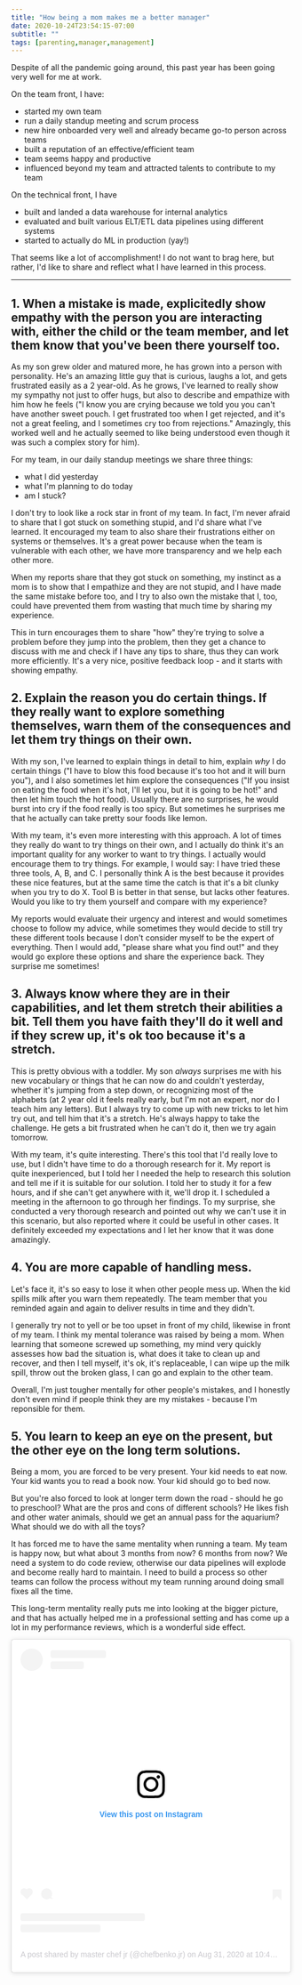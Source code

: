 ```yaml
---
title: "How being a mom makes me a better manager"
date: 2020-10-24T23:54:15-07:00
subtitle: ""
tags: [parenting,manager,management]
---
```


Despite of all the pandemic going around, this past year has been going very well for me at work. 

On the team front, I have:
- started my own team
- run a daily standup meeting and scrum process
- new hire onboarded very well and already became go-to person across teams
- built a reputation of an effective/efficient team
- team seems happy and productive
- influenced beyond my team and attracted talents to contribute to my team

On the technical front, I have
- built and landed a data warehouse for internal analytics
- evaluated and built various ELT/ETL data pipelines using different systems
- started to actually do ML in production (yay!)

That seems like a lot of accomplishment! I do not want to brag here, but rather, I'd like to share and reflect what I have learned in this process. 

***


## 1. When a mistake is made, explicitedly show empathy with the person you are interacting with, either the child or the team member, and let them know that you've been there yourself too. 

As my son grew older and matured more, he has grown into a person with personality. He's an amazing little guy that is curious, laughs a lot, and gets frustrated easily as a 2 year-old. As he grows, I've learned to really show my sympathy not just to offer hugs, but also to describe and empathize with him how he feels ("I know you are crying because we told you you can't have another sweet pouch. I get frustrated too when I get rejected, and it's not a great feeling, and I sometimes cry too from rejections." Amazingly, this worked well and he actually seemed to like being understood even though it was such a complex story for him). 

For my team, in our daily standup meetings we share three things: 
- what I did yesterday
- what I'm planning to do today
- am I stuck?

I don't try to look like a rock star in front of my team. In fact, I'm never afraid to share that I got stuck on something stupid, and I'd share what I've learned. It encouraged my team to also share their frustrations either on systems or themselves. It's a great power because when the team is vulnerable with each other, we have more transparency and we help each other more.

When my reports share that they got stuck on something, my instinct as a mom is to show that I empathize and they are not stupid, and I have made the same mistake before too, and I try to also own the mistake that I, too, could have prevented them from wasting that much time by sharing my experience. 

This in turn encourages them to share "how" they're trying to solve a problem before they jump into the problem, then they get a chance to discuss with me and check if I have any tips to share, thus they can work more efficiently. It's a very nice, positive feedback loop - and it starts with showing empathy. 


## 2. Explain the reason you do certain things. If they really want to explore something themselves, warn them of the consequences and let them try things on their own. 

With my son, I've learned to explain things in detail to him, explain *why* I do certain things ("I have to blow this food because it's too hot and it will burn you"), and I also sometimes let him explore the consequences ("If you insist on eating the food when it's hot, I'll let you, but it is going to be hot!" and then let him touch the hot food). Usually there are no surprises, he would burst into cry if the food really is too spicy. But sometimes he surprises me that he actually can take pretty sour foods like lemon.  

With my team, it's even more interesting with this approach. A lot of times they really do want to try things on their own, and I actually do think it's an important quality for any worker to want to try things. I actually would encourage them to try things. For example, I would say: I have tried these three tools, A, B, and C. I personally think A is the best because it provides these nice features, but at the same time the catch is that it's a bit clunky when you try to do X. Tool B is better in that sense, but lacks other features. Would you like to try them yourself and compare with my experience? 

My reports would evaluate their urgency and interest and would sometimes choose to follow my advice, while sometimes they would decide to still try these different tools because I don't consider myself to be the expert of everything. Then I would add, "please share what you find out!" and they would go explore these options and share the experience back. They surprise me sometimes!



## 3. Always know where they are in their capabilities, and let them stretch their abilities a bit. Tell them you have faith they'll do it well and if they screw up, it's ok too because it's a stretch. 

This is pretty obvious with a toddler. My son *always* surprises me with his new vocabulary or things that he can now do and couldn't yesterday, whether it's jumping from a step down, or recognizing most of the alphabets (at 2 year old it feels really early, but I'm not an expert, nor do I teach him any letters). But I always try to come up with new tricks to let him try out, and tell him that it's a stretch. He's always happy to take the challenge. He gets a bit frustrated when he can't do it, then we try again tomorrow. 

With my team, it's quite interesting. There's this tool that I'd really love to use, but I didn't have time to do a thorough research for it. My report is quite inexperienced, but I told her I needed the help to research this solution and tell me if it is suitable for our solution. I told her to study it for a few hours, and if she can't get anywhere with it, we'll drop it. I scheduled a meeting in the afternoon to go through her findings. To my surprise, she conducted a very thorough research and pointed out why we can't use it in this scenario, but also reported where it could be useful in other cases. It definitely exceeded my expectations and I let her know that it was done amazingly. 

## 4. You are more capable of handling mess. 

Let's face it, it's so easy to lose it when other people mess up. When the kid spills milk after you warn them repeatedly. The team member that you reminded again and again to deliver results in time and they didn't. 

I generally try not to yell or be too upset in front of my child, likewise in front of my team. I think my mental tolerance was raised by being a mom. When learning that someone screwed up something, my mind very quickly assesses how bad the situation is, what does it take to clean up and recover, and then I tell myself, it's ok, it's replaceable, I can wipe up the milk spill, throw out the broken glass, I can go and explain to the other team. 

Overall, I'm just tougher mentally for other people's mistakes, and I honestly don't even mind if people think they are my mistakes - because I'm reponsible for them. 

## 5. You learn to keep an eye on the present, but the other eye on the long term solutions. 

Being a mom, you are forced to be very present. Your kid needs to eat now. Your kid wants you to read a book now. Your kid should go to bed now. 

But you're also forced to look at longer term down the road - should he go to preschool? What are the pros and cons of different schools? He likes fish and other water animals, should we get an annual pass for the aquarium? What should we do with all the toys?

It has forced me to have the same mentality when running a team. My team is happy now, but what about 3 months from now? 6 months from now? We need a system to do code review, otherwise our data pipelines will explode and become really hard to maintain. I need to build a process so other teams can follow the process without my team running around doing small fixes all the time. 

This long-term mentality really puts me into looking at the bigger picture, and that has actually helped me in a professional setting and has come up a lot in my performance reviews, which is a wonderful side effect. 

<blockquote class="instagram-media" data-instgrm-permalink="https://www.instagram.com/p/CElSypoB64D/?utm_source=ig_embed&amp;utm_campaign=loading" data-instgrm-version="12" style=" background:#FFF; border:0; border-radius:3px; box-shadow:0 0 1px 0 rgba(0,0,0,0.5),0 1px 10px 0 rgba(0,0,0,0.15); margin: 1px; max-width:540px; min-width:326px; padding:0; width:99.375%; width:-webkit-calc(100% - 2px); width:calc(100% - 2px);"><div style="padding:16px;"> <a href="https://www.instagram.com/p/CElSypoB64D/?utm_source=ig_embed&amp;utm_campaign=loading" style=" background:#FFFFFF; line-height:0; padding:0 0; text-align:center; text-decoration:none; width:100%;" target="_blank"> <div style=" display: flex; flex-direction: row; align-items: center;"> <div style="background-color: #F4F4F4; border-radius: 50%; flex-grow: 0; height: 40px; margin-right: 14px; width: 40px;"></div> <div style="display: flex; flex-direction: column; flex-grow: 1; justify-content: center;"> <div style=" background-color: #F4F4F4; border-radius: 4px; flex-grow: 0; height: 14px; margin-bottom: 6px; width: 100px;"></div> <div style=" background-color: #F4F4F4; border-radius: 4px; flex-grow: 0; height: 14px; width: 60px;"></div></div></div><div style="padding: 19% 0;"></div> <div style="display:block; height:50px; margin:0 auto 12px; width:50px;"><svg width="50px" height="50px" viewBox="0 0 60 60" version="1.1" xmlns="https://www.w3.org/2000/svg" xmlns:xlink="https://www.w3.org/1999/xlink"><g stroke="none" stroke-width="1" fill="none" fill-rule="evenodd"><g transform="translate(-511.000000, -20.000000)" fill="#000000"><g><path d="M556.869,30.41 C554.814,30.41 553.148,32.076 553.148,34.131 C553.148,36.186 554.814,37.852 556.869,37.852 C558.924,37.852 560.59,36.186 560.59,34.131 C560.59,32.076 558.924,30.41 556.869,30.41 M541,60.657 C535.114,60.657 530.342,55.887 530.342,50 C530.342,44.114 535.114,39.342 541,39.342 C546.887,39.342 551.658,44.114 551.658,50 C551.658,55.887 546.887,60.657 541,60.657 M541,33.886 C532.1,33.886 524.886,41.1 524.886,50 C524.886,58.899 532.1,66.113 541,66.113 C549.9,66.113 557.115,58.899 557.115,50 C557.115,41.1 549.9,33.886 541,33.886 M565.378,62.101 C565.244,65.022 564.756,66.606 564.346,67.663 C563.803,69.06 563.154,70.057 562.106,71.106 C561.058,72.155 560.06,72.803 558.662,73.347 C557.607,73.757 556.021,74.244 553.102,74.378 C549.944,74.521 548.997,74.552 541,74.552 C533.003,74.552 532.056,74.521 528.898,74.378 C525.979,74.244 524.393,73.757 523.338,73.347 C521.94,72.803 520.942,72.155 519.894,71.106 C518.846,70.057 518.197,69.06 517.654,67.663 C517.244,66.606 516.755,65.022 516.623,62.101 C516.479,58.943 516.448,57.996 516.448,50 C516.448,42.003 516.479,41.056 516.623,37.899 C516.755,34.978 517.244,33.391 517.654,32.338 C518.197,30.938 518.846,29.942 519.894,28.894 C520.942,27.846 521.94,27.196 523.338,26.654 C524.393,26.244 525.979,25.756 528.898,25.623 C532.057,25.479 533.004,25.448 541,25.448 C548.997,25.448 549.943,25.479 553.102,25.623 C556.021,25.756 557.607,26.244 558.662,26.654 C560.06,27.196 561.058,27.846 562.106,28.894 C563.154,29.942 563.803,30.938 564.346,32.338 C564.756,33.391 565.244,34.978 565.378,37.899 C565.522,41.056 565.552,42.003 565.552,50 C565.552,57.996 565.522,58.943 565.378,62.101 M570.82,37.631 C570.674,34.438 570.167,32.258 569.425,30.349 C568.659,28.377 567.633,26.702 565.965,25.035 C564.297,23.368 562.623,22.342 560.652,21.575 C558.743,20.834 556.562,20.326 553.369,20.18 C550.169,20.033 549.148,20 541,20 C532.853,20 531.831,20.033 528.631,20.18 C525.438,20.326 523.257,20.834 521.349,21.575 C519.376,22.342 517.703,23.368 516.035,25.035 C514.368,26.702 513.342,28.377 512.574,30.349 C511.834,32.258 511.326,34.438 511.181,37.631 C511.035,40.831 511,41.851 511,50 C511,58.147 511.035,59.17 511.181,62.369 C511.326,65.562 511.834,67.743 512.574,69.651 C513.342,71.625 514.368,73.296 516.035,74.965 C517.703,76.634 519.376,77.658 521.349,78.425 C523.257,79.167 525.438,79.673 528.631,79.82 C531.831,79.965 532.853,80.001 541,80.001 C549.148,80.001 550.169,79.965 553.369,79.82 C556.562,79.673 558.743,79.167 560.652,78.425 C562.623,77.658 564.297,76.634 565.965,74.965 C567.633,73.296 568.659,71.625 569.425,69.651 C570.167,67.743 570.674,65.562 570.82,62.369 C570.966,59.17 571,58.147 571,50 C571,41.851 570.966,40.831 570.82,37.631"></path></g></g></g></svg></div><div style="padding-top: 8px;"> <div style=" color:#3897f0; font-family:Arial,sans-serif; font-size:14px; font-style:normal; font-weight:550; line-height:18px;"> View this post on Instagram</div></div><div style="padding: 12.5% 0;"></div> <div style="display: flex; flex-direction: row; margin-bottom: 14px; align-items: center;"><div> <div style="background-color: #F4F4F4; border-radius: 50%; height: 12.5px; width: 12.5px; transform: translateX(0px) translateY(7px);"></div> <div style="background-color: #F4F4F4; height: 12.5px; transform: rotate(-45deg) translateX(3px) translateY(1px); width: 12.5px; flex-grow: 0; margin-right: 14px; margin-left: 2px;"></div> <div style="background-color: #F4F4F4; border-radius: 50%; height: 12.5px; width: 12.5px; transform: translateX(9px) translateY(-18px);"></div></div><div style="margin-left: 8px;"> <div style=" background-color: #F4F4F4; border-radius: 50%; flex-grow: 0; height: 20px; width: 20px;"></div> <div style=" width: 0; height: 0; border-top: 2px solid transparent; border-left: 6px solid #f4f4f4; border-bottom: 2px solid transparent; transform: translateX(16px) translateY(-4px) rotate(30deg)"></div></div><div style="margin-left: auto;"> <div style=" width: 0px; border-top: 8px solid #F4F4F4; border-right: 8px solid transparent; transform: translateY(16px);"></div> <div style=" background-color: #F4F4F4; flex-grow: 0; height: 12px; width: 16px; transform: translateY(-4px);"></div> <div style=" width: 0; height: 0; border-top: 8px solid #F4F4F4; border-left: 8px solid transparent; transform: translateY(-4px) translateX(8px);"></div></div></div> <div style="display: flex; flex-direction: column; flex-grow: 1; justify-content: center; margin-bottom: 24px;"> <div style=" background-color: #F4F4F4; border-radius: 4px; flex-grow: 0; height: 14px; margin-bottom: 6px; width: 224px;"></div> <div style=" background-color: #F4F4F4; border-radius: 4px; flex-grow: 0; height: 14px; width: 144px;"></div></div></a><p style=" color:#c9c8cd; font-family:Arial,sans-serif; font-size:14px; line-height:17px; margin-bottom:0; margin-top:8px; overflow:hidden; padding:8px 0 7px; text-align:center; text-overflow:ellipsis; white-space:nowrap;"><a href="https://www.instagram.com/p/CElSypoB64D/?utm_source=ig_embed&amp;utm_campaign=loading" style=" color:#c9c8cd; font-family:Arial,sans-serif; font-size:14px; font-style:normal; font-weight:normal; line-height:17px; text-decoration:none;" target="_blank">A post shared by master chef jr (@chefbenko.jr)</a> on <time style=" font-family:Arial,sans-serif; font-size:14px; line-height:17px;" datetime="2020-09-01T05:47:09+00:00">Aug 31, 2020 at 10:47pm PDT</time></p></div></blockquote> <script async src="//www.instagram.com/embed.js"></script>
